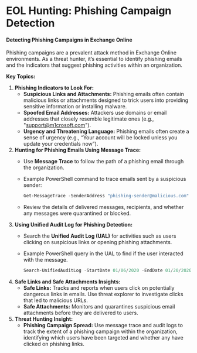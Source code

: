 # EOL Hunting: Phishing Campaign Detection

#### **Detecting Phishing Campaigns in Exchange Online**

Phishing campaigns are a prevalent attack method in Exchange Online environments. As a threat hunter, it’s essential to identify phishing emails and the indicators that suggest phishing activities within an organization.

**Key Topics:**

1. **Phishing Indicators to Look For:**
   * **Suspicious Links and Attachments:** Phishing emails often contain malicious links or attachments designed to trick users into providing sensitive information or installing malware.
   * **Spoofed Email Addresses:** Attackers use domains or email addresses that closely resemble legitimate ones (e.g., "support@m1crosoft.com").
   * **Urgency and Threatening Language:** Phishing emails often create a sense of urgency (e.g., “Your account will be locked unless you update your credentials now”).
2. **Hunting for Phishing Emails Using Message Trace:**
   * Use **Message Trace** to follow the path of a phishing email through the organization.
   *   Example PowerShell command to trace emails sent by a suspicious sender:

       ```powershell
       Get-MessageTrace -SenderAddress "phishing-sender@malicious.com"
       ```
   * Review the details of delivered messages, recipients, and whether any messages were quarantined or blocked.
3. **Using Unified Audit Log for Phishing Detection:**
   * Search the **Unified Audit Log (UAL)** for activities such as users clicking on suspicious links or opening phishing attachments.
   *   Example PowerShell  query in the UAL to find if the user interacted with the message.

       ```powershell
       Search-UnifiedAuditLog -StartDate 01/06/2020 -EndDate 01/20/2020 -UserIds <username> -Operations MailItemsAccessed -ResultSize 1000
       ```
4. **Safe Links and Safe Attachments Insights:**
   * **Safe Links:** Tracks and reports when users click on potentially dangerous links in emails. Use threat explorer to investigate clicks that led to malicious URLs.
   * **Safe Attachments:** Monitors and quarantines suspicious email attachments before they are delivered to users.
5. **Threat Hunting Insight:**
   * **Phishing Campaign Spread:** Use message trace and audit logs to track the extent of a phishing campaign within the organization, identifying which users have been targeted and whether any have clicked on phishing links.
